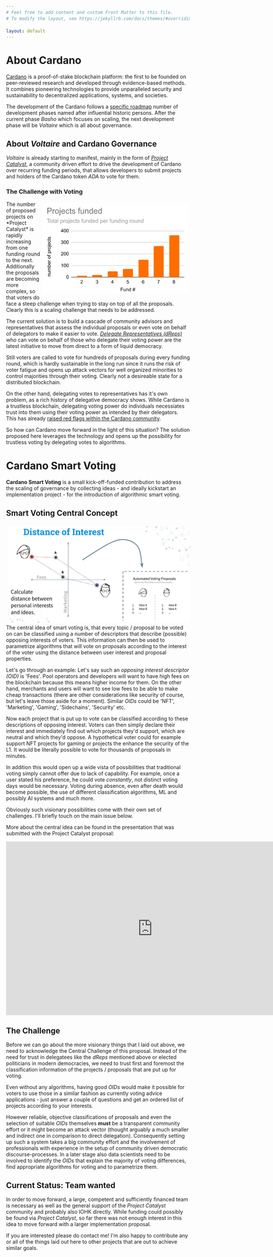 ```yaml
---
# Feel free to add content and custom Front Matter to this file.
# To modify the layout, see https://jekyllrb.com/docs/themes/#overriding-theme-defaults

layout: default
---
```


# About Cardano

[Cardano](https://cardano.org/) is a proof-of-stake blockchain platform: the first to be founded on peer-reviewed research and developed through evidence-based methods. It combines pioneering technologies to provide unparalleled security and sustainability to decentralized applications, systems, and societies.

The development of the Cardano follows a [specific roadmap](https://roadmap.cardano.org/) number of development phases named after influential historic persons. After the current phase _Basho_ which focuses on scaling, the next development phase will be _Voltaire_ which is all about governance.

## About _Voltaire_ and Cardano Governance

_Voltaire_ is already starting to manifest, mainly in the form of [*Project Catalyst*](https://projectcatalyst.org/), a community driven effort to drive the development of Cardano over recurring funding periods, that allows developers to submit projects and holders of the Cardano token *ADA* to vote for them.

### The Challenge with Voting

<img src='assets/img/projects_funded_per_fund.jpg' style="width: 400px; float:right;padding: 5px;">
The number of proposed projects on *Project Catalyst* is rapidly increasing from one funding round to the next. Additionally the proposals are becoming more complex, so that voters do face a steep challenge when trying to stay on top of all the proposals. Clearly this is a scaling challenge that needs to be addressed.

The current solution is to build a cascade of community advisors and representatives that assess the individual proposals or even vote on behalf of delegators to make it easier to vote. [*Delegate Representatives (dReps)*](https://iohk.io/en/blog/posts/2022/04/11/introducing-the-concept-of-delegate-representatives-dreps/) who can vote on behalf of those who delegate their voting power are the latest initiative to move from direct to a form of liquid democracy.

Still voters are called to vote for hundreds of proposals during every funding round, which is hardly sustainable in the long run since it runs the risk of voter fatigue and opens up attack vectors for well organized minorities to control majorities through their voting. Clearly not a desireable state for a distributed blockchain.

On the other hand, delegating votes to representatives has it's own problem, as a rich history of delegative democracy shows. While Cardano is a trustless blockchain, delegating voting power do individuals necessiates trust into them using their voting power as intended by their delegators. This has already [raised red flags within the Cardano community](https://adapulse.io/decentralization-vulnerable-in-cardano-catalyst-dreps/).

So how can Cardano move forward in the light of this situation? The solution proposed here leverages the technology and opens up the possibility for trustless voting by delegating votes to algorithms.

# Cardano Smart Voting

**Cardano Smart Voting** is a small kick-off-funded contribution to address the scaling of governance by collecting ideas - and ideally kickstart an implementation project - for the introduction of algorithmic smart voting.

## Smart Voting Central Concept

<img src='assets/img/distance_of_interest.jpg' style="width: 500px; float:left;padding: 5px;">
The central idea of smart voting is, that every topic / proposal to be voted on can be classified using a number of descriptors that describe (possible) opposing interests of voters. This information can then be used to parametrize algorithms that will vote on proposals according to the interest of the voter using the distance between user interest and proposal properties.

Let's go through an example: Let's say such an *opposing interest descriptor (OID)* is 'Fees'. Pool operators and developers will want to have high fees on the blockchain because this means higher income for them. On the other hand, merchants and users will want to see low fees to be able to make cheap transactions (there are other considerations like security of course, but let's leave those aside for a moment). Similar *OIDs* could be 'NFT', 'Marketing', 'Gaming', 'Sidechains', 'Security' etc.

Now each project that is put up to vote can be classified according to these descriptions of opposing interest. Voters can then simply declare their interest and immediately find out which projects they'd support, which are neutral and which they'd oppose. A hypothetical voter could for example support NFT projects for gaming or projects the enhance the security of the L1. It would be literally possible to vote for thousands of proposals in minutes.

In addition this would open up a wide vista of possibilities that traditional voting simply cannot offer due to lack of capability. For example, once a user stated his preference, he could vote *constantly*, not distinct voting days would be necessary. Voting during absence, even after death would become possible, the use of different classification algorithms, ML and possibly AI systems and much more.

Obviously such visionary possibilities come with their own set of challenges. I'll briefly touch on the main issue below.

More about the central idea can be found in the presentation that was submitted with the Project Catalyst proposal:
<iframe src="https://docs.google.com/presentation/d/e/2PACX-1vTZZhQ4iaB2vIKjFdFT7PESTnq9rX3T1rZgsM9xghpkScWaNZJ2qRFvbz8ZXnQK_xVPvjF_2aJSLz_P/embed?start=true&loop=true&delayms=5000" frameborder="0" width="801" height="475" allowfullscreen="true" mozallowfullscreen="true" webkitallowfullscreen="true" style="display:block; margin:auto;"></iframe>

## The Challenge

Before we can go about the more visionary things that I laid out above, we need to acknowledge the Central Challenge of this proposal. Instead of the need for trust in delegatees like the *dReps* mentioned above or elected politicians in modern democracies, we need to trust first and foremost the classification information of the projects / proposals that are put up for voting.

Even without any algorithms, having good *OIDs* would make it possible for voters to use those in a similar fashion as currently voting advice applications - just answer a couple of questions and get an ordered list of projects according to your interests.

However reliable, objective classifications of proposals and even the selection of suitable *OIDs* themselves **must** be a transparent community effort or it might become an attack vector (thought arguably a much smaller and indirect one in comparison to direct delegation). Consequently setting up such a system takes a big community effort and the involvement of professionals with experience in the setup of community driven democratic discourse-processes. In a later stage also data scientists need to be involved to identify the *OIDs* that explain the majority of voting differences, find appropriate algorithms for voting and to parametrize them.

## Current Status: Team wanted

In order to move forward, a large, competent and sufficiently financed team is necessary as well as the general support of the *Project Catalyst* community and probably also IOHK directly. While funding could possibly be found via *Project Catalyst*, so far there was not enough interest in this idea to move forward with a larger implementation proposal.

If you are interested please do contact me! I'm also happy to contribute any or all of the things laid out here to other projects that are out to achieve similar goals.
